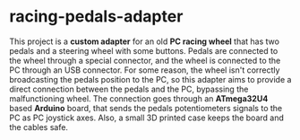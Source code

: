 # racing-pedals-adapter

This project is a **custom adapter** for an old **PC racing wheel** that has two pedals and a steering wheel with some buttons. Pedals are connected to the wheel through a special connector, and the wheel is connected to the PC through an USB connector. For some reason, the wheel isn't correctly broadcasting the pedals position to the PC, so this adapter aims to provide a direct connection between the pedals and the PC, bypassing the malfunctioning wheel. The connection goes through an **ATmega32U4** based **Arduino** board, that sends the pedals potentiometers signals to the PC as PC joystick axes. Also, a small 3D printed case keeps the board and the cables safe.
